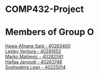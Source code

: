 # COMP432-Project
# Members of Group O <br/>
<u> Hawa-Afnane Said - 40263400</u>  <br/>
<u> Lesley Ventura - 40281652</u>  <br/>
<u> Marko Matijevic - 40282591</u>  <br/>
<u> Haifaa Janoudi - 40263748</u>  <br/>
<u> Sopheaktra Lean  - 40225014</u>  <br/>
